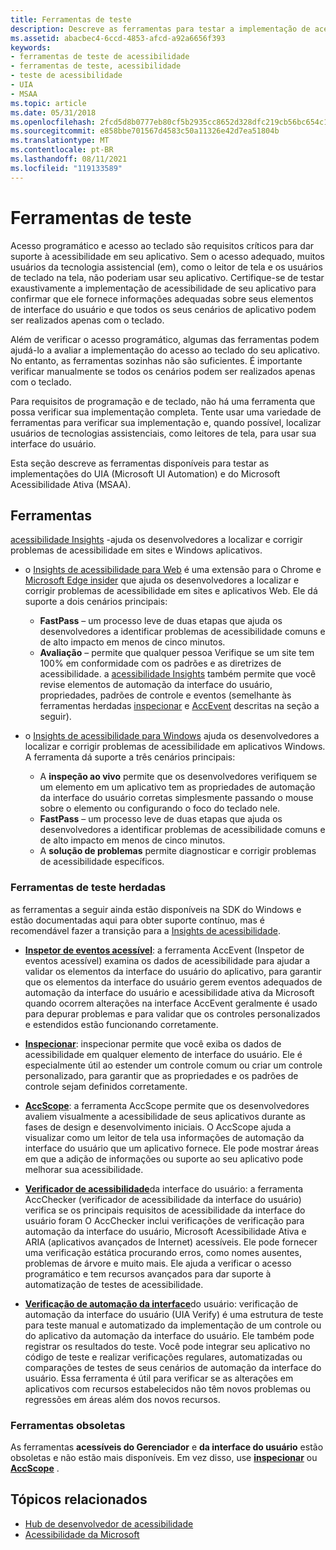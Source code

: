 ```yaml
---
title: Ferramentas de teste
description: Descreve as ferramentas para testar a implementação de acessibilidade do seu aplicativo para garantir que a interface do usuário esteja totalmente acessível aos aplicativos cliente e aos usuários que acessam seu aplicativo por meio do teclado.
ms.assetid: abacbec4-6ccd-4853-afcd-a92a6656f393
keywords:
- ferramentas de teste de acessibilidade
- ferramentas de teste, acessibilidade
- teste de acessibilidade
- UIA
- MSAA
ms.topic: article
ms.date: 05/31/2018
ms.openlocfilehash: 2fcd5d8b0777eb80cf5b2935cc8652d328dfc219cb56bc654c1eeae0761bbd89
ms.sourcegitcommit: e858bbe701567d4583c50a11326e42d7ea51804b
ms.translationtype: MT
ms.contentlocale: pt-BR
ms.lasthandoff: 08/11/2021
ms.locfileid: "119133589"
---
```

# <a name="testing-tools"></a>Ferramentas de teste

Acesso programático e acesso ao teclado são requisitos críticos para dar suporte à acessibilidade em seu aplicativo. Sem o acesso adequado, muitos usuários da tecnologia assistencial (em), como o leitor de tela e os usuários de teclado na tela, não poderiam usar seu aplicativo. Certifique-se de testar exaustivamente a implementação de acessibilidade de seu aplicativo para confirmar que ele fornece informações adequadas sobre seus elementos de interface do usuário e que todos os seus cenários de aplicativo podem ser realizados apenas com o teclado.

Além de verificar o acesso programático, algumas das ferramentas podem ajudá-lo a avaliar a implementação do acesso ao teclado do seu aplicativo. No entanto, as ferramentas sozinhas não são suficientes. É importante verificar manualmente se todos os cenários podem ser realizados apenas com o teclado.

Para requisitos de programação e de teclado, não há uma ferramenta que possa verificar sua implementação completa. Tente usar uma variedade de ferramentas para verificar sua implementação e, quando possível, localizar usuários de tecnologias assistenciais, como leitores de tela, para usar sua interface do usuário.

Esta seção descreve as ferramentas disponíveis para testar as implementações do UIA (Microsoft UI Automation) e do Microsoft Acessibilidade Ativa (MSAA).

## <a name="tools"></a>Ferramentas

[acessibilidade Insights](https://accessibilityinsights.io/) -ajuda os desenvolvedores a localizar e corrigir problemas de acessibilidade em sites e Windows aplicativos.

- o [Insights de acessibilidade para Web](https://accessibilityinsights.io/docs/web/overview) é uma extensão para o Chrome e [Microsoft Edge insider](https://www.microsoftedgeinsider.com) que ajuda os desenvolvedores a localizar e corrigir problemas de acessibilidade em sites e aplicativos Web. Ele dá suporte a dois cenários principais:
  - **FastPass** – um processo leve de duas etapas que ajuda os desenvolvedores a identificar problemas de acessibilidade comuns e de alto impacto em menos de cinco minutos.  
  - **Avaliação** – permite que qualquer pessoa Verifique se um site tem 100% em conformidade com os padrões e as diretrizes de acessibilidade. a [acessibilidade Insights](https://accessibilityinsights.io/) também permite que você revise elementos de automação da interface do usuário, propriedades, padrões de controle e eventos (semelhante às ferramentas herdadas [inspecionar](/windows/desktop/winauto/inspect-objects) e [AccEvent](/windows/desktop/winauto/accessible-event-watcher) descritas na seção a seguir).

- o [Insights de acessibilidade para Windows](https://accessibilityinsights.io/docs/windows/overview) ajuda os desenvolvedores a localizar e corrigir problemas de acessibilidade em aplicativos Windows. A ferramenta dá suporte a três cenários principais:
  - A **inspeção ao vivo** permite que os desenvolvedores verifiquem se um elemento em um aplicativo tem as propriedades de automação da interface do usuário corretas simplesmente passando o mouse sobre o elemento ou configurando o foco do teclado nele.
  - **FastPass** – um processo leve de duas etapas que ajuda os desenvolvedores a identificar problemas de acessibilidade comuns e de alto impacto em menos de cinco minutos.
  - A **solução de problemas** permite diagnosticar e corrigir problemas de acessibilidade específicos.

### <a name="legacy-testing-tools"></a>Ferramentas de teste herdadas

as ferramentas a seguir ainda estão disponíveis na SDK do Windows e estão documentadas aqui para obter suporte contínuo, mas é recomendável fazer a transição para a [Insights de acessibilidade](https://accessibilityinsights.io/).

- [**Inspetor de eventos acessível**](accessible-event-watcher.md): a ferramenta AccEvent (Inspetor de eventos acessível) examina os dados de acessibilidade para ajudar a validar os elementos da interface do usuário do aplicativo, para garantir que os elementos da interface do usuário gerem eventos adequados de automação da interface do usuário e acessibilidade ativa da Microsoft quando ocorrem alterações na interface AccEvent geralmente é usado para depurar problemas e para validar que os controles personalizados e estendidos estão funcionando corretamente.

- [**Inspecionar**](inspect-objects.md): inspecionar permite que você exiba os dados de acessibilidade em qualquer elemento de interface do usuário. Ele é especialmente útil ao estender um controle comum ou criar um controle personalizado, para garantir que as propriedades e os padrões de controle sejam definidos corretamente.

- [**AccScope**](accscope.md): a ferramenta AccScope permite que os desenvolvedores avaliem visualmente a acessibilidade de seus aplicativos durante as fases de design e desenvolvimento iniciais. O AccScope ajuda a visualizar como um leitor de tela usa informações de automação da interface do usuário que um aplicativo fornece. Ele pode mostrar áreas em que a adição de informações ou suporte ao seu aplicativo pode melhorar sua acessibilidade.

- [**Verificador de acessibilidade**](ui-accessibility-checker.md)da interface do usuário: a ferramenta AccChecker (verificador de acessibilidade da interface do usuário) verifica se os principais requisitos de acessibilidade da interface do usuário foram O AccChecker inclui verificações de verificação para automação da interface do usuário, Microsoft Acessibilidade Ativa e ARIA (aplicativos avançados de Internet) acessíveis. Ele pode fornecer uma verificação estática procurando erros, como nomes ausentes, problemas de árvore e muito mais. Ele ajuda a verificar o acesso programático e tem recursos avançados para dar suporte à automatização de testes de acessibilidade.

- [**Verificação de automação da interface**](ui-automation-verify.md)do usuário: verificação de automação da interface do usuário (UIA Verify) é uma estrutura de teste para teste manual e automatizado da implementação de um controle ou do aplicativo da automação da interface do usuário. Ele também pode registrar os resultados do teste. Você pode integrar seu aplicativo no código de teste e realizar verificações regulares, automatizadas ou comparações de testes de seus cenários de automação da interface do usuário. Essa ferramenta é útil para verificar se as alterações em aplicativos com recursos estabelecidos não têm novos problemas ou regressões em áreas além dos novos recursos.

### <a name="obsolete-tools"></a>Ferramentas obsoletas

As ferramentas **acessíveis do Gerenciador** e **da interface do usuário** estão obsoletas e não estão mais disponíveis. Em vez disso, use [**inspecionar**](inspect-objects.md) ou [**AccScope**](accscope.md) .

## <a name="related-topics"></a>Tópicos relacionados

- [Hub de desenvolvedor de acessibilidade](https://developer.microsoft.com/windows/accessible-apps)
- [Acessibilidade da Microsoft](https://www.microsoft.com/accessibility/)